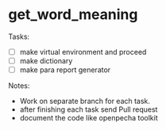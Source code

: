# get_word_meaning

Tasks:
- [ ] make virtual environment and proceed
- [ ] make dictionary
- [ ] make para report generator

Notes:

- Work on separate branch for each task.
- after finishing each task send Pull request
- document the code like openpecha toolkit
